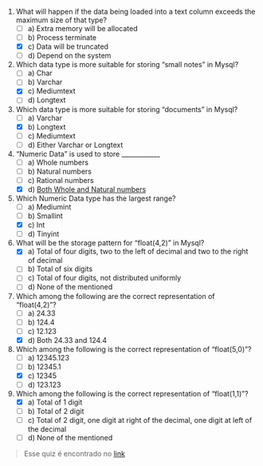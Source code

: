 1. What will happen if the data being loaded into a text column exceeds the maximum size of that type?
	- [ ] a) Extra memory will be allocated
	- [ ] b) Process terminate
	- [x] c) Data will be truncated
	- [ ] d) Depend on the system
2. Which data type is more suitable for storing “small notes” in Mysql?
	- [ ] a) Char
	- [ ] b) Varchar
	- [x] c) Mediumtext
	- [ ] d) Longtext
3. Which data type is more suitable for storing “documents” in Mysql?
	- [ ] a) Varchar
	- [x] b) Longtext
	- [ ] c) Mediumtext
	- [ ] d) Either Varchar or Longtext
4. “Numeric Data” is used to store ____________
	- [ ] a) Whole numbers
	- [ ] b) Natural numbers
	- [ ] c) Rational numbers
	- [x] d) <u>Both Whole and Natural numbers</u>
5. Which Numeric Data type has the largest range?
	- [ ] a) Mediumint
	- [ ] b) Smallint
	- [x] c) Int
	- [ ] d) Tinyint
6. What will be the storage pattern for “float(4,2)” in Mysql?
	- [x] a) Total of four digits, two to the left of decimal and two to the right of decimal
	- [ ] b) Total of six digits
	- [ ] c) Total of four digits, not distributed uniformly
	- [ ] d) None of the mentioned
7. Which among the following are the correct representation of “float(4,2)”?
	- [ ] a) 24.33
	- [ ] b) 124.4
	- [ ] c) 12.123
	- [x] d) Both 24.33 and 124.4
8. Which among the following is the correct representation of “float(5,0)”?
	- [ ] a) 12345.123
	- [ ] b) 12345.1
	- [x] c) 12345
	- [ ] d) 123.123
9. Which among the following is the correct representation of “float(1,1)”?
	- [x] a) Total of 1 digit
	- [ ] b) Total of 2 digit
	- [ ] c) Total of 2 digit, one digit at right of the decimal, one digit at left of the decimal
	- [ ] d) None of the mentioned

> Esse quiz é encontrado no [link](https://www.sanfoundry.com/sql-mcqs-mysql-datatypes-2/)
